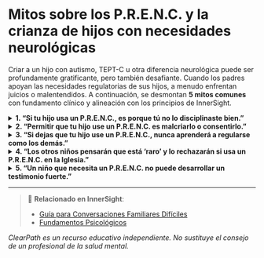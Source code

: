# Mitos sobre los P.R.E.N.C. y la crianza de hijos con necesidades neurológicas

Criar a un hijo con autismo, TEPT-C u otra diferencia neurológica puede ser profundamente gratificante, pero también desafiante. Cuando los padres apoyan las necesidades regulatorias de sus hijos, a menudo enfrentan juicios o malentendidos. A continuación, se desmontan **5 mitos comunes** con fundamento clínico y alineación con los principios de InnerSight.

<details>
<summary><strong>1. “Si tu hijo usa un P.R.E.N.C., es porque tú no lo disciplinaste bien.”</strong></summary>
<p><strong>Realidad:</strong> Las necesidades regulatorias en niños con autismo, TEPT-C o disregulación sensorial no son resultado de mala crianza, sino de diferencias neurológicas reales. Como enseña <em>InnerSight – Fundamentos Psicológicos</em>, estos comportamientos son estrategias adaptativas, no rebeldía.<br><strong>Riesgo:</strong> Se culpa injustamente a padres fieles, generando vergüenza, aislamiento y retraso en la búsqueda de apoyo profesional.</p>
</details>

<details>
<summary><strong>2. “Permitir que tu hijo use un P.R.E.N.C. es malcriarlo o consentirlo.”</strong></summary>
<p><strong>Realidad:</strong> Apoyar las necesidades regulatorias de un hijo no es consentimiento, sino crianza informada y compasiva. Como afirma <em>InnerSight – Guía para Conversaciones Familiares Difíciles</em>, validar estas necesidades fortalece la seguridad emocional del niño y su capacidad para relacionarse y aprender.<br><strong>Riesgo:</strong> Se confunde el cuidado con la indulgencia, llevando a padres a negar apoyo esencial por miedo al juicio.</p>
</details>

<details>
<summary><strong>3. “Si dejas que tu hijo use un P.R.E.N.C., nunca aprenderá a regularse como los demás.”</strong></summary>
<p><strong>Realidad:</strong> La regulación emocional no se enseña por imposición, sino por modelado, seguridad y tiempo. Un P.R.E.N.C. puede ser el andamio que permite al niño desarrollar otras habilidades regulatorias con el tiempo. Como explica <em>InnerSight – Fundamentos Psicológicos</em>, el cerebro necesita estabilidad para aprender.<br><strong>Riesgo:</strong> Se fuerza la “normalidad” antes de que el sistema nervioso esté listo, lo que puede aumentar la ansiedad y la desregulación.</p>
</details>

<details>
<summary><strong>4. “Los otros niños pensarán que está ‘raro’ y lo rechazarán si usa un P.R.E.N.C. en la Iglesia.”</strong></summary>
<p><strong>Realidad:</strong> La exclusión no surge del P.R.E.N.C., sino de la falta de educación y empatía en el entorno. Cuando los líderes y compañeros entienden que estas estrategias son formas legítimas de autorregulación (<em>InnerSight – Propuesta Institucional</em>), los niños son más aceptados, no menos.<br><strong>Riesgo:</strong> Se prioriza la “apariencia de normalidad” sobre la inclusión cristiana, enseñando al niño que debe ocultar sus necesidades para ser amado.</p>
</details>

<details>
<summary><strong>5. “Un niño que necesita un P.R.E.N.C. no puede desarrollar un testimonio fuerte.”</strong></summary>
<p><strong>Realidad:</strong> El testimonio no depende de la conformidad neurológica, sino del corazón dispuesto y la experiencia personal con el Espíritu. Muchos niños con necesidades regulatorias tienen testimonios profundos precisamente porque han experimentado el amor de Dios en su vulnerabilidad. Como enseña <em>InnerSight – Dignidad espiritual y salud mental</em>, Dios conoce a cada uno de Sus hijos por su nombre (Isaías 43:1).<br><strong>Riesgo:</strong> Se niega al niño la oportunidad de crecer en la fe desde su realidad, sugiriendo que su cuerpo lo aleja de Dios.</p>
</details>

---

> 🔗 **Relacionado en InnerSight**:  
> - [Guía para Conversaciones Familiares Difíciles](https://inner-clarity.github.io/InnerSight/es#guía-para-conversaciones-familiares-difíciles)  
> - [Fundamentos Psicológicos](https://inner-clarity.github.io/InnerSight/es#fundamentos-psicológicos)

*ClearPath es un recurso educativo independiente. No sustituye el consejo de un profesional de la salud mental.*
